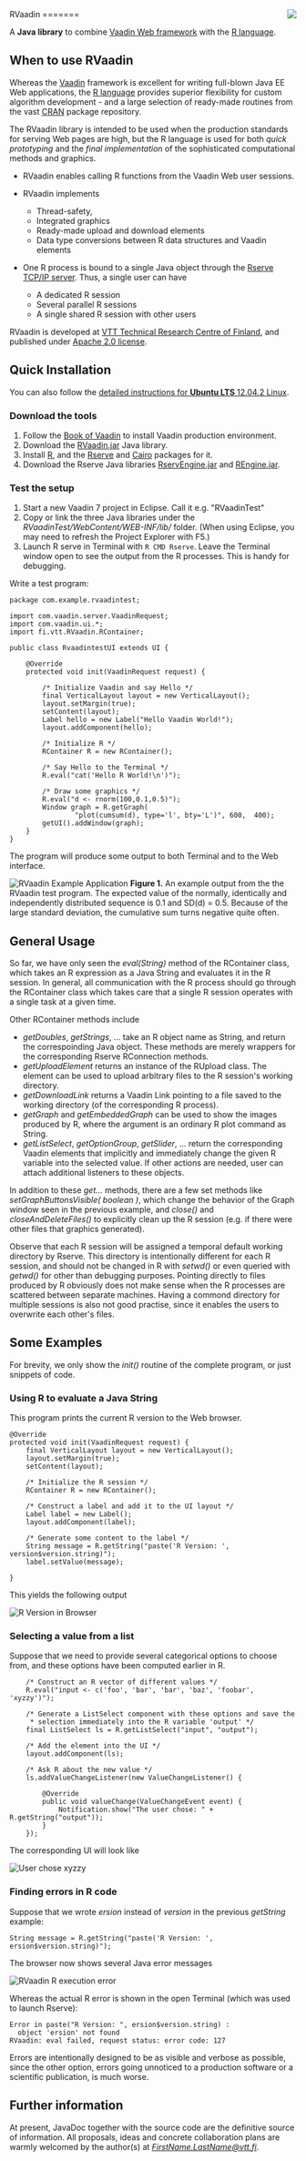 <img align="right" src="man/img/vttplain.png" />
RVaadin
=======

A **Java library** to combine [Vaadin Web framework](http://vaadin.com) with the [R language](http://www.r-project.org).

When to use RVaadin
-----------------

 Whereas the [Vaadin](http://vaadin.com) framework  is excellent for writing full-blown Java EE Web applications, the [R language](http://www.r-project.org) provides superior flexibility for custom algorithm development - and a large selection of ready-made routines from the vast [CRAN](http://cran.r-project.org/) package repository. 

The RVaadin library is intended to be used when the production standards for serving Web pages are high, but the R language is used for both *quick prototyping* and the *final  implementation* of the sophisticated computational methods and graphics.

* RVaadin enables calling R functions from the Vaadin Web user sessions. 

* RVaadin implements 
    * Thread-safety, 
    * Integrated graphics
    * Ready-made upload and download elements 
    * Data type conversions between R data structures and Vaadin elements

* One R process is bound to a single Java object through the [Rserve TCP/IP server](http://www.rforge.net/Rserve/). Thus, a single user can have 
    * A dedicated R session
    * Several parallel R sessions
    * A single shared R session with other users

RVaadin is developed at
[VTT Technical Research Centre of Finland](http://http://www.vtt.fi/?lang=en),
 and published under [Apache 2.0 license](http://www.apache.org/licenses/LICENSE-2.0.html). 


Quick Installation
----------------

You can also follow the [detailed instructions for **Ubuntu LTS** 12.04.2 Linux](man/Installation_Ubuntu.md).

### Download the tools

1. Follow the [Book of Vaadin](https://vaadin.com/book/vaadin7/-/page/getting-started.html) to install Vaadin production environment.
2. Download the [RVaadin.jar](jar/RVaadin.jar?raw=true) Java library.
3. Install [R](http://cran.r-project.org/), and the [Rserve](http://www.rforge.net/Rserve/) and [Cairo](http://www.rforge.net/Cairo/) packages for it.
4. Download the Rserve Java libraries [RservEngine.jar](http://www.rforge.net/Rserve/files/RserveEngine.jar) and [REngine.jar](http://www.rforge.net/Rserve/files/REngine.jar).

### Test the setup

1. Start a new Vaadin 7 project in Eclipse. Call it e.g. "RVaadinTest"
2. Copy or link the three Java libraries under the *RVaadinTest/WebContent/WEB-INF/lib/* folder. (When using  Eclipse, you may need to refresh the Project Explorer with F5.)
4. Launch R serve in Terminal with `R CMD Rserve`. Leave the Terminal window open to see the output from the R processes. This is handy for debugging.

Write a test program:

    package com.example.rvaadintest;

    import com.vaadin.server.VaadinRequest;
    import com.vaadin.ui.*;
    import fi.vtt.RVaadin.RContainer;

    public class RvaadintestUI extends UI {

    	@Override
    	protected void init(VaadinRequest request) {
    
    		/* Initialize Vaadin and say Hello */
	    	final VerticalLayout layout = new VerticalLayout();
    		layout.setMargin(true);
    		setContent(layout);
	    	Label hello = new Label("Hello Vaadin World!");
    		layout.addComponent(hello);
		
	    	/* Initialize R */
		    RContainer R = new RContainer();

    		/* Say Hello to the Terminal */
    		R.eval("cat('Hello R World!\n')");

    		/* Draw some graphics */
    		R.eval("d <- rnorm(100,0.1,0.5)");
    		Window graph = R.getGraph(
                    "plot(cumsum(d), type='l', bty='L')", 600,  400);
    		getUI().addWindow(graph);
    	}
    }

The program will produce some output to both Terminal and to the Web interface. 

![RVaadin Example Application](man/img/RVaadin_success.png?raw=true)
**Figure 1.** An example output from the the RVaadin test program. The expected value of the normally, identically and independently distributed sequence is 0.1 and SD(d) = 0.5. Because of the large standard deviation, the cumulative sum turns negative quite often. 

General Usage
-------------

So far, we have only seen the *eval(String)* method of the RContainer class, which takes an R expression as a Java String  and evaluates it in the R session. In general, all communication with the R process should go through the RContainer class which takes care that a single R session operates with a single task at a given time.

Other RContainer methods include 

* *getDoubles*, *getStrings*, ... take an R object name as String, and return the correspoinding Java object. These methods are merely wrappers for the corresponding Rserve RConnection methods.
* *getUploadElement* returns an instance of the RUpload class. The element can be used to upload arbitrary files to the R session's working directory.
* *getDownloadLink* returns a Vaadin Link pointing to a file saved to the working directory (of the corresponding R process). 
* *getGraph* and *getEmbeddedGraph* can be used to show the images produced by R, where the argument is an ordinary R plot command as String.
* *getListSelect*, *getOptionGroup*, *getSlider*, ... return the corresponding Vaadin elements that implicitly and immediately change the given R variable into the selected value. If other actions are needed, user can attach additional listeners to these objects. 

In addition to these *get...* methods, there are a few set methods like *setGraphButtonsVisible( boolean )*, which change the behavior of the Graph window seen in the previous example, and *close()* and *closeAndDeleteFiles()* to explicitly clean up the R session (e.g. if there were other files that graphics generated).

Observe that each R session will be assigned a temporal default working directory by Rserve. This directory is intentionally different for each R session, and should not be changed in R with *setwd()* or even queried with *getwd()* for other than debugging purposes. Pointing directly to files produced by R obviously does not make sense when the R processes are scattered between separate machines. Having a commond directory for multiple sessions is also not good practise, since it enables the users to overwrite each other's files. 

Some Examples
-------------

For brevity, we only show the *init()* routine of the complete program, or just snippets of code.

### Using R to evaluate a Java String

This program prints the current R version to the Web browser. 

    @Override
    protected void init(VaadinRequest request) {
        final VerticalLayout layout = new VerticalLayout();
        layout.setMargin(true);
        setContent(layout);

        /* Initialize the R session */
        RContainer R = new RContainer();

        /* Construct a label and add it to the UI layout */
        Label label = new Label();
        layout.addComponent(label);

        /* Generate some content to the label */
        String message = R.getString("paste('R Version: ', version$version.string)");
        label.setValue(message);

    }

This yields the following output

![R Version in Browser](man/img/R_Version_in_Browser.png?raw=true)


### Selecting a value from a list

Suppose that we need to provide several categorical options to choose from, and these options have been computed earlier in R. 

        /* Construct an R vector of different values */
        R.eval("input <- c('foo', 'bar', 'bar', 'baz', 'foobar', 'xyzzy')");

        /* Generate a ListSelect component with these options and save the
         * selection immediately into the R variable 'output' */
        final ListSelect ls = R.getListSelect("input", "output");
        
        /* Add the element into the UI */
        layout.addComponent(ls);

        /* Ask R about the new value */
        ls.addValueChangeListener(new ValueChangeListener() {

            @Override
            public void valueChange(ValueChangeEvent event) {
                Notification.show("The user chose: " + R.getString("output"));
            }
        });

The corresponding UI will look like

![User chose xyzzy](man/img/User_chose_xyzzy.png?raw=true)

### Finding errors in R code

Suppose that we wrote *ersion* instead of *version* in the previous *getString* example:

    String message = R.getString("paste('R Version: ', ersion$version.string)");



The browser now shows several Java error messages

![RVaadin R execution error](man/img/RVaadin_R_execution_error.png?raw=true)

Whereas the actual R error is shown in the open Terminal (which was used to launch Rserve):

    Error in paste("R Version: ", ersion$version.string) : 
      object 'ersion' not found
    RVaadin: eval failed, request status: error code: 127 


Errors are intentionally designed to be as visible and verbose as possible, since the other option, errors going unnoticed to a production software or a scientific publication, is much worse.

Further information
-------------------

At present, JavaDoc together with the source code are the definitive source of information. All proposals, ideas and concrete collaboration plans are warmly welcomed by the author(s) at *FirstName.LastName@vtt.fi*.


















